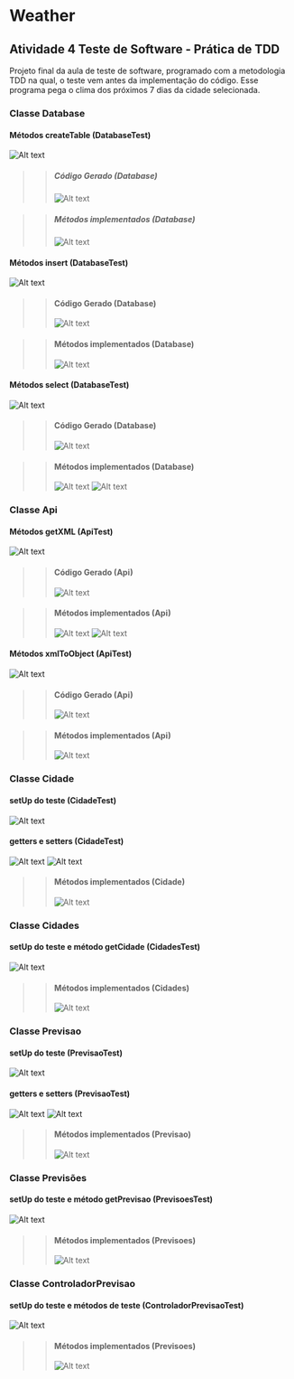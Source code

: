 # Weather
## Atividade 4 Teste de Software - Prática de TDD

Projeto final da aula de teste de software, programado com a metodologia TDD na qual, o teste vem antes da implementação do código.
Esse programa pega o clima dos próximos 7 dias da cidade selecionada.

### Classe Database

#### Métodos createTable (DatabaseTest)
![Alt text](prints/print1.png)

>>##### Código Gerado (Database)
>>![Alt text](prints/print2.png)

>>##### Métodos implementados (Database)
>>![Alt text](prints/print3.png)

#### Métodos insert (DatabaseTest)
![Alt text](prints/print4.png)

>>#### Código Gerado (Database)
>>![Alt text](prints/print5.png)

>>#### Métodos implementados (Database)
>>![Alt text](prints/print6.png)

#### Métodos select (DatabaseTest)
![Alt text](prints/print7.png)

>>#### Código Gerado (Database)
>>![Alt text](prints/print8.png)

>>#### Métodos implementados (Database)
>>![Alt text](prints/print9.png)
>>![Alt text](prints/print10.png)

### Classe Api

#### Métodos getXML (ApiTest)
![Alt text](prints/print11.png)

>>#### Código Gerado (Api)
>>![Alt text](prints/print12.png)

>>#### Métodos implementados (Api)
>>![Alt text](prints/print13.png)
>>![Alt text](prints/print14.png)

#### Métodos xmlToObject (ApiTest)
![Alt text](prints/print15.png)

>>#### Código Gerado (Api)
>>![Alt text](prints/print16.png)

>>#### Métodos implementados (Api)
>>![Alt text](prints/print17.png)

### Classe Cidade

#### setUp do teste (CidadeTest)
![Alt text](prints/print18.png)

#### getters e setters (CidadeTest)
![Alt text](prints/print19.png)
![Alt text](prints/print20.png)

>>#### Métodos implementados (Cidade)
>>![Alt text](prints/print21.png)

### Classe Cidades

#### setUp do teste e método getCidade (CidadesTest)
![Alt text](prints/print22.png)

>>#### Métodos implementados (Cidades)
>>![Alt text](prints/print23.png)

### Classe Previsao

#### setUp do teste (PrevisaoTest)
![Alt text](prints/print24.png)

#### getters e setters (PrevisaoTest)
![Alt text](prints/print25.png)
![Alt text](prints/print26.png)

>>#### Métodos implementados (Previsao)
>>![Alt text](prints/print27.png)

### Classe Previsões

#### setUp do teste e método getPrevisao (PrevisoesTest)
![Alt text](prints/print28.png)

>>#### Métodos implementados (Previsoes)
>>![Alt text](prints/print29.png)

### Classe ControladorPrevisao

#### setUp do teste e métodos de teste (ControladorPrevisaoTest)
![Alt text](prints/print30.png)

>>#### Métodos implementados (Previsoes)
>>![Alt text](prints/print31.png)
